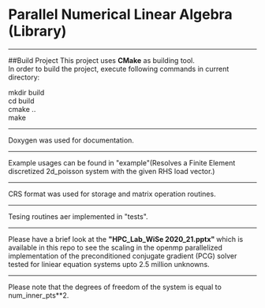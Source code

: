 # Parallel Numerical Linear Algebra (Library)

***
##Build Project
This project uses **CMake** as building tool.  
In order to build the project, execute following commands in current directory:

mkdir build  
cd build  
cmake ..  
make  

***
Doxygen was used for documentation.

***
Example usages can be found in "example"(Resolves a Finite Element discretized 2d_poisson system with the given RHS load vector.)

***
CRS format was used for storage and matrix operation routines.

***
Tesing routines aer implemented in "tests".

***
Please have a brief look at the <b> "HPC_Lab_WiSe 2020_21.pptx" </b> which is available in this repo to see the scaling in the openmp parallelized implementation of the preconditioned conjugate gradient (PCG) solver tested for liniear equation systems upto 2.5 million unknowns.

***
Please note that the degrees of freedom of the system is equal to num_inner_pts**2.
